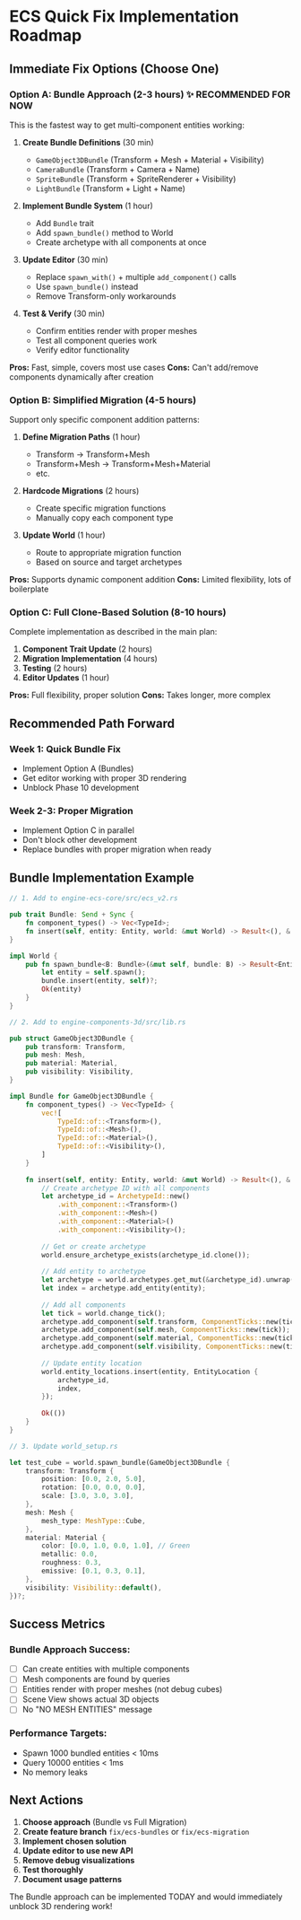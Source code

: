 # ECS Quick Fix Implementation Roadmap

## Immediate Fix Options (Choose One)

### Option A: Bundle Approach (2-3 hours) ✨ RECOMMENDED FOR NOW

This is the fastest way to get multi-component entities working:

1. **Create Bundle Definitions** (30 min)
   - `GameObject3DBundle` (Transform + Mesh + Material + Visibility)
   - `CameraBundle` (Transform + Camera + Name)
   - `SpriteBundle` (Transform + SpriteRenderer + Visibility)
   - `LightBundle` (Transform + Light + Name)

2. **Implement Bundle System** (1 hour)
   - Add `Bundle` trait
   - Add `spawn_bundle()` method to World
   - Create archetype with all components at once

3. **Update Editor** (30 min)
   - Replace `spawn_with()` + multiple `add_component()` calls
   - Use `spawn_bundle()` instead
   - Remove Transform-only workarounds

4. **Test & Verify** (30 min)
   - Confirm entities render with proper meshes
   - Test all component queries work
   - Verify editor functionality

**Pros:** Fast, simple, covers most use cases
**Cons:** Can't add/remove components dynamically after creation

### Option B: Simplified Migration (4-5 hours)

Support only specific component addition patterns:

1. **Define Migration Paths** (1 hour)
   - Transform → Transform+Mesh
   - Transform+Mesh → Transform+Mesh+Material
   - etc.

2. **Hardcode Migrations** (2 hours)
   - Create specific migration functions
   - Manually copy each component type

3. **Update World** (1 hour)
   - Route to appropriate migration function
   - Based on source and target archetypes

**Pros:** Supports dynamic component addition
**Cons:** Limited flexibility, lots of boilerplate

### Option C: Full Clone-Based Solution (8-10 hours)

Complete implementation as described in the main plan:

1. **Component Trait Update** (2 hours)
2. **Migration Implementation** (4 hours)
3. **Testing** (2 hours)
4. **Editor Updates** (1 hour)

**Pros:** Full flexibility, proper solution
**Cons:** Takes longer, more complex

## Recommended Path Forward

### Week 1: Quick Bundle Fix
- Implement Option A (Bundles)
- Get editor working with proper 3D rendering
- Unblock Phase 10 development

### Week 2-3: Proper Migration
- Implement Option C in parallel
- Don't block other development
- Replace bundles with proper migration when ready

## Bundle Implementation Example

```rust
// 1. Add to engine-ecs-core/src/ecs_v2.rs

pub trait Bundle: Send + Sync {
    fn component_types() -> Vec<TypeId>;
    fn insert(self, entity: Entity, world: &mut World) -> Result<(), &'static str>;
}

impl World {
    pub fn spawn_bundle<B: Bundle>(&mut self, bundle: B) -> Result<Entity, &'static str> {
        let entity = self.spawn();
        bundle.insert(entity, self)?;
        Ok(entity)
    }
}

// 2. Add to engine-components-3d/src/lib.rs

pub struct GameObject3DBundle {
    pub transform: Transform,
    pub mesh: Mesh,
    pub material: Material,
    pub visibility: Visibility,
}

impl Bundle for GameObject3DBundle {
    fn component_types() -> Vec<TypeId> {
        vec![
            TypeId::of::<Transform>(),
            TypeId::of::<Mesh>(),
            TypeId::of::<Material>(),
            TypeId::of::<Visibility>(),
        ]
    }
    
    fn insert(self, entity: Entity, world: &mut World) -> Result<(), &'static str> {
        // Create archetype ID with all components
        let archetype_id = ArchetypeId::new()
            .with_component::<Transform>()
            .with_component::<Mesh>()
            .with_component::<Material>()
            .with_component::<Visibility>();
            
        // Get or create archetype
        world.ensure_archetype_exists(archetype_id.clone());
        
        // Add entity to archetype
        let archetype = world.archetypes.get_mut(&archetype_id).unwrap();
        let index = archetype.add_entity(entity);
        
        // Add all components
        let tick = world.change_tick();
        archetype.add_component(self.transform, ComponentTicks::new(tick));
        archetype.add_component(self.mesh, ComponentTicks::new(tick));
        archetype.add_component(self.material, ComponentTicks::new(tick));
        archetype.add_component(self.visibility, ComponentTicks::new(tick));
        
        // Update entity location
        world.entity_locations.insert(entity, EntityLocation {
            archetype_id,
            index,
        });
        
        Ok(())
    }
}

// 3. Update world_setup.rs

let test_cube = world.spawn_bundle(GameObject3DBundle {
    transform: Transform {
        position: [0.0, 2.0, 5.0],
        rotation: [0.0, 0.0, 0.0],
        scale: [3.0, 3.0, 3.0],
    },
    mesh: Mesh {
        mesh_type: MeshType::Cube,
    },
    material: Material {
        color: [0.0, 1.0, 0.0, 1.0], // Green
        metallic: 0.0,
        roughness: 0.3,
        emissive: [0.1, 0.3, 0.1],
    },
    visibility: Visibility::default(),
})?;
```

## Success Metrics

### Bundle Approach Success:
- [ ] Can create entities with multiple components
- [ ] Mesh components are found by queries
- [ ] Entities render with proper meshes (not debug cubes)
- [ ] Scene View shows actual 3D objects
- [ ] No "NO MESH ENTITIES" message

### Performance Targets:
- Spawn 1000 bundled entities < 10ms
- Query 10000 entities < 1ms
- No memory leaks

## Next Actions

1. **Choose approach** (Bundle vs Full Migration)
2. **Create feature branch** `fix/ecs-bundles` or `fix/ecs-migration`
3. **Implement chosen solution**
4. **Update editor to use new API**
5. **Remove debug visualizations**
6. **Test thoroughly**
7. **Document usage patterns**

The Bundle approach can be implemented TODAY and would immediately unblock 3D rendering work!